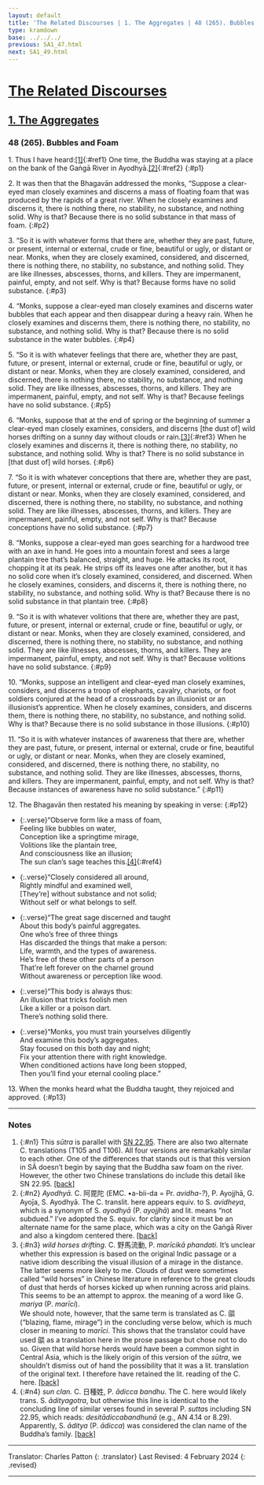 ```yaml
---
layout: default
title: 'The Related Discourses | 1. The Aggregates | 48 (265). Bubbles and Foam'
type: kramdown
base: ../../../
previous: SA1_47.html
next: SA1_49.html
---
```


# [The Related Discourses](../index.html)
## [1. The Aggregates](index.html)
### 48 (265). Bubbles and Foam

1\. Thus I have heard:[\[1\]](#n1){:#ref1} One time, the Buddha was staying at a place on the bank of the Gaṅgā River in Ayodhyā.[\[2\]](#n2){:#ref2}
{:#p1}

2\. It was then that the Bhagavān addressed the monks, “Suppose a clear-eyed man closely examines and discerns a mass of floating foam that was produced by the rapids of a great river. When he closely examines and discerns it, there is nothing there, no stability, no substance, and nothing solid. Why is that? Because there is no solid substance in that mass of foam.
{:#p2}

3\. “So it is with whatever forms that there are, whether they are past, future, or present, internal or external, crude or fine, beautiful or ugly, or distant or near. Monks, when they are closely examined, considered, and discerned, there is nothing there, no stability, no substance, and nothing solid. They are like illnesses, abscesses, thorns, and killers. They are impermanent, painful, empty, and not self. Why is that? Because forms have no solid substance.
{:#p3}

4\. “Monks, suppose a clear-eyed man closely examines and discerns water bubbles that each appear and then disappear during a heavy rain. When he closely examines and discerns them, there is nothing there, no stability, no substance, and nothing solid. Why is that? Because there is no solid substance in the water bubbles.
{:#p4}

5\. “So it is with whatever feelings that there are, whether they are past, future, or present, internal or external, crude or fine, beautiful or ugly, or distant or near. Monks, when they are closely examined, considered, and discerned, there is nothing there, no stability, no substance, and nothing solid. They are like illnesses, abscesses, thorns, and killers. They are impermanent, painful, empty, and not self. Why is that? Because feelings have no solid substance.
{:#p5}

6\. “Monks, suppose that at the end of spring or the beginning of summer a clear-eyed man closely examines, considers, and discerns [the dust of] wild horses drifting on a sunny day without clouds or rain.[\[3\]](#n3){:#ref3} When he closely examines and discerns it, there is nothing there, no stability, no substance, and nothing solid. Why is that? There is no solid substance in [that dust of] wild horses.
{:#p6}

7\. “So it is with whatever conceptions that there are, whether they are past, future, or present, internal or external, crude or fine, beautiful or ugly, or distant or near. Monks, when they are closely examined, considered, and discerned, there is nothing there, no stability, no substance, and nothing solid. They are like illnesses, abscesses, thorns, and killers. They are impermanent, painful, empty, and not self. Why is that? Because conceptions have no solid substance.
{:#p7}

8\. “Monks, suppose a clear-eyed man goes searching for a hardwood tree with an axe in hand. He goes into a mountain forest and sees a large plantain tree that’s balanced, straight, and huge. He attacks its root, chopping it at its peak. He strips off its leaves one after another, but it has no solid core when it’s closely examined, considered, and discerned. When he closely examines, considers, and discerns it, there is nothing there, no stability, no substance, and nothing solid. Why is that? Because there is no solid substance in that plantain tree.
{:#p8}

9\. “So it is with whatever volitions that there are, whether they are past, future, or present, internal or external, crude or fine, beautiful or ugly, or distant or near. Monks, when they are closely examined, considered, and discerned, there is nothing there, no stability, no substance, and nothing solid. They are like illnesses, abscesses, thorns, and killers. They are impermanent, painful, empty, and not self. Why is that? Because volitions have no solid substance.
{:#p9}

10\. “Monks, suppose an intelligent and clear-eyed man closely examines, considers, and discerns a troop of elephants, cavalry, chariots, or foot soldiers conjured at the head of a crossroads by an illusionist or an illusionist’s apprentice. When he closely examines, considers, and discerns them, there is nothing there, no stability, no substance, and nothing solid. Why is that? Because there is no solid substance in those illusions.
{:#p10}

11\. “So it is with whatever instances of awareness that there are, whether they are past, future, or present, internal or external, crude or fine, beautiful or ugly, or distant or near. Monks, when they are closely examined, considered, and discerned, there is nothing there, no stability, no substance, and nothing solid. They are like illnesses, abscesses, thorns, and killers. They are impermanent, painful, empty, and not self. Why is that? Because instances of awareness have no solid substance.”
{:#p11}

12\. The Bhagavān then restated his meaning by speaking in verse:
{:#p12}

* {:.verse}“Observe form like a mass of foam,<br/>
Feeling like bubbles on water,<br/>
Conception like a springtime mirage,<br/>
Volitions like the plantain tree,<br/>
And consciousness like an illusion;<br/>
The sun clan’s sage teaches this.[\[4\]](#n4){:#ref4}

* {:.verse}“Closely considered all around,<br/>
Rightly mindful and examined well,<br/>
[They’re] without substance and not solid;<br/>
Without self or what belongs to self.

* {:.verse}“The great sage discerned and taught<br/>
About this body’s painful aggregates.<br/>
One who’s free of three things<br/>
Has discarded the things that make a person:<br/>
Life, warmth, and the types of awareness.<br/>
He’s free of these other parts of a person<br/>
That’re left forever on the charnel ground<br/>
Without awareness or perception like wood.

* {:.verse}“This body is always thus:<br/>
An illusion that tricks foolish men<br/>
Like a killer or a poison dart.<br/>
There’s nothing solid there.

* {:.verse}“Monks, you must train yourselves diligently<br/>
And examine this body’s aggregates.<br/>
Stay focused on this both day and night;<br/>
Fix your attention there with right knowledge.<br/>
When conditioned actions have long been stopped,<br/>
Then you’ll find your eternal cooling place.”

13\. When the monks heard what the Buddha taught, they rejoiced and approved.
{:#p13}

---

### Notes

1. {:#n1} This <em>sūtra</em> is parallel with <a href="https://suttacentral.net/sn22.95" target="_blank">SN 22.95</a>. There are also two alternate C. translations (T105 and T106). All four versions are remarkably similar to each other. One of the differences that stands out is that this version in SĀ doesn’t begin by saying that the Buddha saw foam on the river. However, the other two Chinese translations do include this detail like SN 22.95. [\[back\]](#ref1)
2. {:#n2} <em>Ayodhyā.</em> C. 阿毘陀 (EMC. •a-bii-da = Pr. <em>avidha-?</em>), P. Ayojjhā, G. Ayoj̄a, S. Ayodhyā. The C. translit. here appears equiv. to S. <em>avidheya</em>, which is a synonym of S. <em>ayodhyā</em> (P. <em>ayojjhā</em>) and lit. means “not subdued.” I’ve adopted the S. equiv. for clarity since it must be an alternate name for the same place, which was a city on the Gaṅgā River and also a kingdom centered there. [\[back\]](#ref2)
3. {:#n3} <em>wild horses drifting</em>. C. 野馬流動, P. <em>marīcikā phandati</em>. It’s unclear whether this expression is based on the original Indic passage or a native idiom describing the visual illusion of a mirage in the distance. The latter seems more likely to me. Clouds of dust were sometimes called “wild horses” in Chinese literature in reference to the great clouds of dust that herds of horses kicked up when running across arid plains. This seems to be an attempt to approx. the meaning of a word like G. <em>mariya</em> (P. <em>marīci</em>).<br/>
We should note, however, that the same term is translated as C. 燄 (“blazing, flame, mirage”) in the concluding verse below, which is much closer in meaning to <em>marīci</em>. This shows that the translator could have used 燄 as a translation here in the prose passage but chose not to do so. Given that wild horse herds would have been a common sight in Central Asia, which is the likely origin of this version of the <em>sūtra</em>, we shouldn’t dismiss out of hand the possibility that it was a lit. translation of the original text. I therefore have retained the lit. reading of the C. here. [\[back\]](#ref3)
4. {:#n4} <em>sun clan.</em> C. 日種姓, P. <em>ādicca bandhu</em>. The C. here would likely trans. S. <em>ādityagotra</em>, but otherwise this line is identical to the concluding line of similar verses found in several P. <em>sutta</em>s including SN 22.95, which reads: <em>desitādiccabandhunā</em> (e.g., AN 4.14 or 8.29). Apparently, S. <em>āditya</em> (P. <em>ādicca</em>) was considered the clan name of the Buddha’s family. [\[back\]](#ref4)

---

Translator: Charles Patton
{: .translator}
Last Revised: 4 February 2024
{: .revised}

---